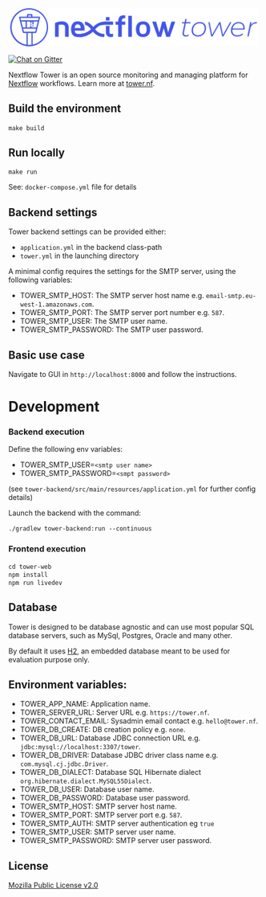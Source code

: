 <img src='./tower-web/src/assets/landing/assets/img/nf-tower-purple.svg' width='500' alt='Nextflow Tower logo'/>

[![Chat on Gitter](https://img.shields.io/gitter/room/nf-tower/community.svg?colorB=26af64&style=popout)](https://gitter.im/nf-tower/community)


Nextflow Tower is an open source monitoring and managing platform 
for [Nextflow](https://www.nextflow.io/) workflows. Learn more at [tower.nf](https://tower.nf/).

## Build the environment 

    make build

## Run locally

    make run

See: `docker-compose.yml` file for details


## Backend settings  

Tower backend settings can be provided either:
  - `application.yml` in the backend class-path
  - `tower.yml` in the launching directory

A minimal config requires the settings for the SMTP 
server, using the following variables: 

- TOWER_SMTP_HOST: The SMTP server host name e.g. `email-smtp.eu-west-1.amazonaws.com`.
- TOWER_SMTP_PORT: The SMTP server port number e.g. `587`.
- TOWER_SMTP_USER: The SMTP user name.
- TOWER_SMTP_PASSWORD: The SMTP user password.


## Basic use case
    
Navigate to GUI in `http://localhost:8000` and follow the instructions.

# Development 

### Backend execution 

Define the following env variables: 

- TOWER_SMTP_USER=`<smtp user name>`
- TOWER_SMTP_PASSWORD=`<smpt password>`

(see `tower-backend/src/main/resources/application.yml` for further config details)

Launch the backend with the command: 

```
./gradlew tower-backend:run --continuous
```

### Frontend execution 

```
cd tower-web
npm install
npm run livedev
```

## Database 

Tower is designed to be database agnostic and can use most popular SQL 
database servers, such as MySql, Postgres, Oracle and many other. 

By default it uses [H2](https://www.h2database.com), an embedded database meant to be used for evaluation purpose only. 


## Environment variables: 

* TOWER_APP_NAME: Application name.
* TOWER_SERVER_URL: Server URL e.g. `https://tower.nf`.
* TOWER_CONTACT_EMAIL: Sysadmin email contact e.g. `hello@tower.nf`.
* TOWER_DB_CREATE: DB creation policy e.g. `none`.
* TOWER_DB_URL: Database JDBC connection URL e.g. `jdbc:mysql://localhost:3307/tower`. 
* TOWER_DB_DRIVER: Database JDBC driver class name e.g. `com.mysql.cj.jdbc.Driver`.
* TOWER_DB_DIALECT: Database SQL Hibernate dialect `org.hibernate.dialect.MySQL55Dialect`.
* TOWER_DB_USER: Database user name.
* TOWER_DB_PASSWORD: Database user password.
* TOWER_SMTP_HOST: SMTP server host name.
* TOWER_SMTP_PORT: SMTP server port e.g. `587`.
* TOWER_SMTP_AUTH: SMTP server authentication eg `true`
* TOWER_SMTP_USER: SMTP server user name.
* TOWER_SMTP_PASSWORD: SMTP server user password.

## License

[Mozilla Public License v2.0](LICENSE.txt)
